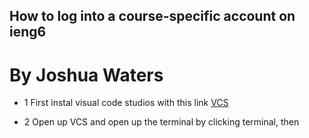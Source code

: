 ## How to log into a course-specific account on ieng6
# By Joshua Waters
- 1
First instal visual code studios with this link
[VCS](https://code.visualstudio.com/)

- 2 
Open up VCS and open up the terminal by clicking terminal, then 
